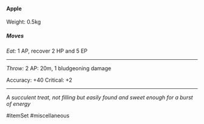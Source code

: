 #### Apple

Weight: 0.5kg
##### Moves

*Eat:* 1 AP, recover 2 HP and 5 EP

---

*Throw:* 2 AP: 20m, 1 bludgeoning damage

Accuracy: +40
Critical: +2

---
*A succulent treat, not filling but easily found and sweet enough for a burst of energy*

#itemSet #miscellaneous